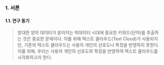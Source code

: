 ### 1. 서론
#### 1.1. 연구 동기
> 방대한 양의 데이터가 쏟아지는 빅데이터 시대에 중요한 키워드(단어)를 추출하는 것은 중요한 문제이다. 이를 위해 텍스트 클라우드(Text Cloud)가 사용되지만, 기존의 텍스트 클라우드는 사용자 개인의 선호도나 특징을 반영하지 못한다. 이를 위해, 우리는 사용자 개인의 선호도와 특징을 반영하여 텍스트 클라우드를 시각화하고자 한다.
